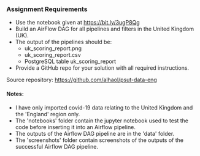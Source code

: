 ### Assignment Requirements
* Use the notebook given at https://bit.ly/3ugP8Qg 
* Build an AirFlow DAG for all pipelines and filters in the United Kingdom (UK).
* The output of the pipelines should be: 
    * uk_scoring_report.png
    * uk_scoring_report.csv
    * PostgreSQL table uk_scoring_report
* Provide a GitHub repo for your solution with all required instructions.  

Source repository: https://github.com/alhaol/psut-data-eng

#### Notes:
* I have only imported covid-19 data relating to the United Kingdom and the 'England' region only.
* The 'notebooks' folder contain the jupyter notebook used to test the code before inserting it into an Airflow pipeline.
* The outputs of the Airflow DAG pipeline are in the 'data' folder.
* The 'screenshots' folder contain screenshots of the outputs of the successful Airflow DAG pipeline.
